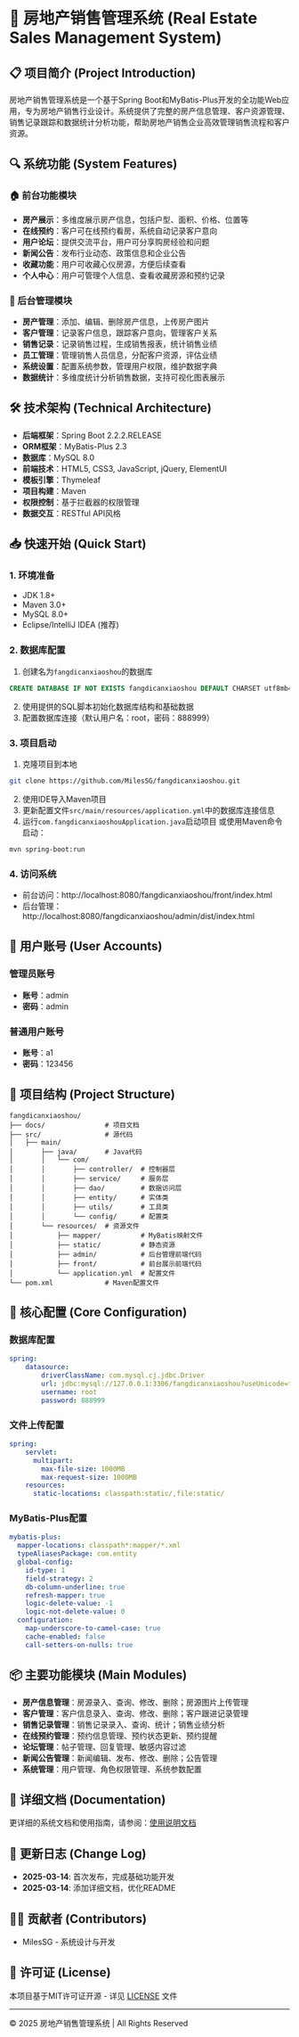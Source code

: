 # 🏢 房地产销售管理系统 (Real Estate Sales Management System)

## 📋 项目简介 (Project Introduction)

房地产销售管理系统是一个基于Spring Boot和MyBatis-Plus开发的全功能Web应用，专为房地产销售行业设计。系统提供了完整的房产信息管理、客户资源管理、销售记录跟踪和数据统计分析功能，帮助房地产销售企业高效管理销售流程和客户资源。

## 🔍 系统功能 (System Features)

### 🏠 前台功能模块
- **房产展示**：多维度展示房产信息，包括户型、面积、价格、位置等
- **在线预约**：客户可在线预约看房，系统自动记录客户意向
- **用户论坛**：提供交流平台，用户可分享购房经验和问题
- **新闻公告**：发布行业动态、政策信息和企业公告
- **收藏功能**：用户可收藏心仪房源，方便后续查看
- **个人中心**：用户可管理个人信息、查看收藏房源和预约记录

### 🔐 后台管理模块
- **房产管理**：添加、编辑、删除房产信息，上传房产图片
- **客户管理**：记录客户信息，跟踪客户意向，管理客户关系
- **销售记录**：记录销售过程，生成销售报表，统计销售业绩
- **员工管理**：管理销售人员信息，分配客户资源，评估业绩
- **系统设置**：配置系统参数，管理用户权限，维护数据字典
- **数据统计**：多维度统计分析销售数据，支持可视化图表展示

## 🛠️ 技术架构 (Technical Architecture)

- **后端框架**：Spring Boot 2.2.2.RELEASE
- **ORM框架**：MyBatis-Plus 2.3
- **数据库**：MySQL 8.0
- **前端技术**：HTML5, CSS3, JavaScript, jQuery, ElementUI
- **模板引擎**：Thymeleaf
- **项目构建**：Maven
- **权限控制**：基于拦截器的权限管理
- **数据交互**：RESTful API风格

## 📥 快速开始 (Quick Start)

### 1. 环境准备
- JDK 1.8+
- Maven 3.0+
- MySQL 8.0+
- Eclipse/IntelliJ IDEA (推荐)

### 2. 数据库配置
1. 创建名为`fangdicanxiaoshou`的数据库
```sql
CREATE DATABASE IF NOT EXISTS fangdicanxiaoshou DEFAULT CHARSET utf8mb4 COLLATE utf8mb4_general_ci;
```
2. 使用提供的SQL脚本初始化数据库结构和基础数据
3. 配置数据库连接（默认用户名：root，密码：888999）

### 3. 项目启动
1. 克隆项目到本地
```bash
git clone https://github.com/MilesSG/fangdicanxiaoshou.git
```
2. 使用IDE导入Maven项目
3. 更新配置文件`src/main/resources/application.yml`中的数据库连接信息
4. 运行`com.fangdicanxiaoshouApplication.java`启动项目
   或使用Maven命令启动：
```bash
mvn spring-boot:run
```

### 4. 访问系统
- 前台访问：http://localhost:8080/fangdicanxiaoshou/front/index.html
- 后台管理：http://localhost:8080/fangdicanxiaoshou/admin/dist/index.html

## 👥 用户账号 (User Accounts)

### 管理员账号
- **账号**：admin
- **密码**：admin

### 普通用户账号
- **账号**：a1
- **密码**：123456

## 📁 项目结构 (Project Structure)

```
fangdicanxiaoshou/
├── docs/               # 项目文档
├── src/                # 源代码
│   ├── main/
│       ├── java/       # Java代码 
│       │   └── com/
│       │       ├── controller/  # 控制器层
│       │       ├── service/     # 服务层
│       │       ├── dao/         # 数据访问层
│       │       ├── entity/      # 实体类
│       │       ├── utils/       # 工具类
│       │       └── config/      # 配置类
│       └── resources/  # 资源文件
│           ├── mapper/          # MyBatis映射文件
│           ├── static/          # 静态资源
│           ├── admin/           # 后台管理前端代码
│           ├── front/           # 前台展示前端代码
│           └── application.yml  # 配置文件
└── pom.xml             # Maven配置文件
```

## 🔧 核心配置 (Core Configuration)

### 数据库配置
```yaml
spring:
    datasource:
        driverClassName: com.mysql.cj.jdbc.Driver
        url: jdbc:mysql://127.0.0.1:3306/fangdicanxiaoshou?useUnicode=true&characterEncoding=utf-8&useJDBCCompliantTimezoneShift=true&useLegacyDatetimeCode=false&serverTimezone=GMT%2B8
        username: root
        password: 888999
```

### 文件上传配置
```yaml
spring:
    servlet:
      multipart:
        max-file-size: 1000MB
        max-request-size: 1000MB
    resources:
      static-locations: classpath:static/,file:static/
```

### MyBatis-Plus配置
```yaml
mybatis-plus:
  mapper-locations: classpath*:mapper/*.xml
  typeAliasesPackage: com.entity
  global-config:
    id-type: 1
    field-strategy: 2
    db-column-underline: true
    refresh-mapper: true
    logic-delete-value: -1
    logic-not-delete-value: 0
  configuration:
    map-underscore-to-camel-case: true
    cache-enabled: false
    call-setters-on-nulls: true
```

## 📦 主要功能模块 (Main Modules)

- **房产信息管理**：房源录入、查询、修改、删除；房源图片上传管理
- **客户管理**：客户信息录入、查询、修改、删除；客户跟进记录管理
- **销售记录管理**：销售记录录入、查询、统计；销售业绩分析
- **在线预约管理**：预约信息管理、预约状态更新、预约提醒
- **论坛管理**：帖子管理、回复管理、敏感内容过滤
- **新闻公告管理**：新闻编辑、发布、修改、删除；公告管理
- **系统管理**：用户管理、角色权限管理、系统参数配置

## 📝 详细文档 (Documentation)

更详细的系统文档和使用指南，请参阅：[使用说明文档](/docs/使用说明文档.md)

## 🔄 更新日志 (Change Log)

- **2025-03-14**: 首次发布，完成基础功能开发
- **2025-03-14**: 添加详细文档，优化README

## 👨‍💻 贡献者 (Contributors)

- MilesSG - 系统设计与开发

## 📄 许可证 (License)

本项目基于MIT许可证开源 - 详见 [LICENSE](LICENSE) 文件

---

© 2025 房地产销售管理系统 | All Rights Reserved 